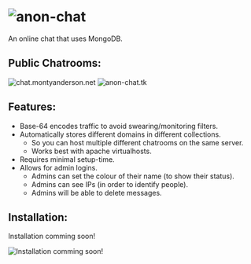![anon-chat](https://i.imgur.com/YxPLFUS.png)
========

An online chat that uses MongoDB.

Public Chatrooms:
-----------------

![chat.montyanderson.net](http://chat.montyanderson.net)
![anon-chat.tk](http://anon-chat.tk)

Features:
---------

* Base-64 encodes traffic to avoid swearing/monitoring filters.
* Automatically stores different domains in different collections.
  * So you can host multiple different chatrooms on the same server.
  * Works best with apache virtualhosts.
* Requires minimal setup-time.
* Allows for admin logins.
  * Admins can set the colour of their name (to show their status).
  * Admins can see IPs (in order to identify people).
  * Admins will be able to delete messages.


Installation:
-------------

Installation comming soon!

![Installation comming soon!](https://octodex.github.com/images/labtocat.png)
